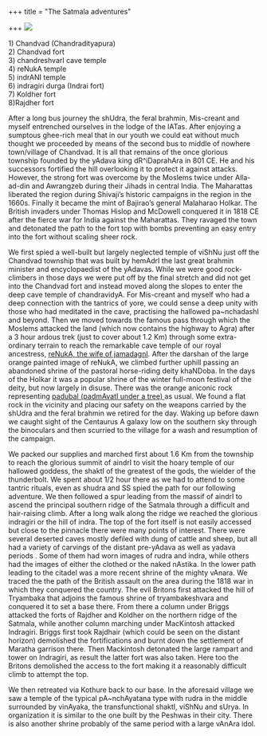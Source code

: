 +++
title = "The Satmala adventures"

+++
[![](https://i1.wp.com/photos1.blogger.com/blogger/2010/410/320/satmala.jpg)](http://photos1.blogger.com/blogger/2010/410/1600/satmala.jpg)

1\) Chandvad (Chandradityapura)  
2\) Chandvad fort  
3\) chandreshvarI cave temple  
4\) reNukA temple  
5\) indrANI temple  
6\) indragiri durga (Indrai fort)  
7\) Koldher fort  
8)Rajdher fort

After a long bus journey the shUdra, the feral brahmin, Mis-creant and
myself entrenched ourselves in the lodge of the lATas. After enjoying a
sumptous ghee-rich meal that in our youth we could eat without much
thought we proceeded by means of the second bus to middle of nowhere
town/village of Chandvad. It is all that remains of the once glorious
township founded by the yAdava king dR^iDaprahAra in 801 CE. He and his
successors fortified the hill overlooking it to protect it against
attacks. However, the strong fort was overcome by the Moslems twice
under Alla-ad-din and Awrangzeb during their Jihads in central India.
The Maharattas liberated the region during Shivaji’s historic campaigns
in the region in the 1660s. Finally it became the mint of Bajirao’s
general Malaharao Holkar. The British invaders under Thomas Hislop and
McDowell conquered it in 1818 CE after the fierce war for India against
the Maharattas. They ravaged the town and detonated the path to the fort
top with bombs preventing an easy entry into the fort without scaling
sheer rock.

We first spied a well-built but largely neglected temple of viShNu just
off the Chandvad township that was built by hemAdrI the last great
brahmin minister and encyclopaedist of the yAdavas. While we were good
rock-climbers in those days we were put off by the final stretch and did
not get into the Chandvad fort and instead moved along the slopes to
enter the deep cave temple of chandravidyA. For Mis-creant and myself
who had a deep connection with the tantrics of yore, we could sense a
deep unity with those who had meditated in the cave, practising the
hallowed pa\~nchadashI and beyond. Then we moved towards the famous pass
through which the Moslems attacked the land (which now contains the
highway to Agra) after a 3 hour ardous trek (just to cover about 1.2 Km)
through some extra-ordinary terrain to reach the remarkable cave temple
of our royal ancestress, [reNukA, the wife of
jamadagnI](http://manasataramgini.wordpress.com/2006/03/death-of-renuka.html).
After the darshan of the large orange painted image of reNukA, we
climbed further uphill passing an abandoned shrine of the pastoral
horse-riding deity khaNDoba. In the days of the Holkar it was a popular
shrine of the winter full-moon festival of the deity, but now largely in
disuse. There was the orange aniconic rock representing [padubaI
(padmAvatI under a tree)
](http://manasataramgini.wordpress.com/2006/04/countryside-expeditions.html)as
usual. We found a flat rock in the vicinity and placing our safety on
the weapons carried by the shUdra and the feral brahmin we retired for
the day. Waking up before dawn we caught sight of the Centaurus A galaxy
low on the southern sky through the binoculars and then scurried to the
village for a wash and resumption of the campaign.

We packed our supplies and marched first about 1.6 Km from the township
to reach the glorious summit of aindrI to visit the hoary temple of our
hallowed goddess, the shaktI of the greatest of the gods, the wielder of
the thunderbolt. We spent about 1/2 hour there as we had to attend to
some tantric rituals, even as shudra and SS spied the path for our
following adventure. We then followed a spur leading from the massif of
aindrI to ascend the principal southern ridge of the Satmala through a
difficult and hair-raising climb. After a long walk along the ridge we
reached the glorious indragiri or the hill of indra. The top of the fort
itself is not easily accessed but close to the pinnacle there were many
points of interest. There were several deserted caves mostly defiled
with dung of cattle and sheep, but all had a variety of carvings of the
distant pre-yAdava as well as yadava periods . Some of them had worn
images of rudra and indra, while others had the images of either the
clothed or the naked nAstika. In the lower path leading to the citadel
was a more recent shrine of the mighty vAnara. We traced the the path of
the British assault on the area during the 1818 war in which they
conquered the country. The evil Britons first attacked the hill of
Tryambaka that adjoins the famous shrine of tryambakeshvara and
conquered it to set a base there. From there a column under Briggs
attacked the forts of Rajdher and Koldher on the northern ridge of the
Satmala, while another column marching under MacKintosh attacked
Indragiri. Briggs first took Rajdhair (which could be seen on the
distant horizon) demolished the fortifications and burnt down the
settlement of Maratha garrison there. Then Mackintosh detonated the
large rampart and tower on Indragiri, as result the latter fort was also
taken. Here too the Britons demolished the access to the fort making it
a reasonably difficult climb to attempt the top.

We then retreated via Kothure back to our base. In the aforesaid village
we saw a temple of the typical pA\~nchAyatana type with rudra in the
middle surrounded by vinAyaka, the transfunctional shaktI, viShNu and
sUrya. In organization it is similar to the one built by the Peshwas in
their city. There is also another shrine probably of the same period
with a large vAnAra idol.
